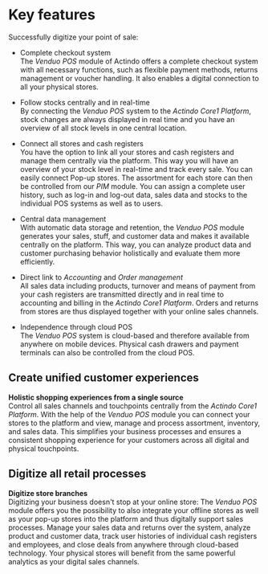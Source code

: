 # Key features

Successfully digitize your point of sale:
- Complete checkout system   
    The *Venduo POS* module of Actindo offers a complete checkout system with all necessary functions, such as flexible payment methods, returns management or voucher handling. It also enables a digital connection to all your physical stores.  

- Follow stocks centrally and in real-time   
    By connecting the *Venduo POS* system to the *Actindo Core1 Platform*, stock changes are always displayed in real time and you have an overview of all stock levels in one central location.

- Connect all stores and cash registers   
    You have the option to link all your stores and cash registers and manage them centrally via the platform. This way you will have an overview of your stock level in real-time and track every sale. You can easily connect Pop-up stores. The assortment for each store can then be controlled from our *PIM* module. <!-- Bezug ist nicht klar, heißt das, dass nur bei einem Popup store die Kontrolle vom PIM Modul übernommen werden kann? (then einfach löschen?-->You can assign a complete user history, such as log-in and log-out data, sales data and stocks to the individual POS systems as well as to users.

- Central data management   
    With automatic data storage and retention, the *Venduo POS* module generates your sales, stuff, and customer data and makes it available centrally on the platform. This way, you can analyze product data and customer purchasing behavior holistically and evaluate them more efficiently.  

- Direct link to *Accounting* and *Order management*    
    All sales data including products, turnover and means of payment from your cash registers are transmitted directly and in real time to accounting and billing in the *Actindo Core1 Platform*. Orders and returns from stores are thus displayed together with your online sales channels.  

- Independence through cloud POS    
    The *Venduo POS* system is cloud-based and therefore available from anywhere on mobile devices. Physical cash drawers and payment terminals can also be controlled from the cloud POS.  


## Create unified customer experiences

**Holistic shopping experiences from a single source**  
Control all sales channels and touchpoints centrally from the *Actindo Core1 Platform*. With the help of the *Venduo POS* module you can connect your stores to the platform and view, manage and process assortment, inventory, and sales data. This simplifies your business processes and ensures a consistent shopping experience for your customers across all digital and physical touchpoints.  


## Digitize all retail processes

**Digitize store branches**   
Digitizing your business doesn't stop at your online store: The *Venduo POS* module offers you the possibility to also integrate your offline stores as well as your pop-up stores into the platform and thus digitally support sales processes. Manage your sales data and returns over the system, analyze product and customer data, track user histories of individual cash registers and employees, and close deals from anywhere through cloud-based technology. Your physical stores will benefit from the same powerful analytics as your digital sales channels.  
